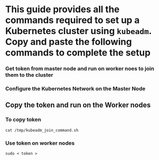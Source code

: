 # This guide provides all the commands required to set up a Kubernetes cluster using `kubeadm`. Copy and paste the following commands to complete the setup

### Get token from master node and run on worker noes to join them to the cluster

### Configure the Kubernetes Network on the Master Node

## Copy the token and run on the Worker nodes

### To copy token 
```
cat /tmp/kubeadm_join_command.sh
```
### Use token on worker nodes
```
sudo < token >
```